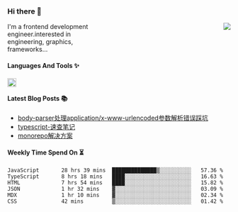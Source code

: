 <!--
**zhaohuanyuu/zhaohuanyuu** is a ✨ _special_ ✨ repository because its `README.md` (this file) appears on your GitHub profile.
-->

### Hi there 👋

<picture>
  <source media="(prefers-color-scheme: dark)" srcset="https://github-readme-stats.vercel.app/api?username=zhaohuanyuu&count_private=true&show_icons=true&theme=city_lights&hide_title=true">
  <img align="right" src="https://github-readme-stats.vercel.app/api?username=zhaohuanyuu&count_private=true&show_icons=true&hide_title=true">
</picture>

<p align="left" style="width:40%">I'm a frontend development engineer.interested in engineering, graphics, frameworks...</p>

#### Languages And Tools ✨

<img align="left" height="20" src="https://skillicons.dev/icons?i=js,ts,nodejs,react,vue,gatsby,materialui,graphql,nestjs,electron,flutter" />

</br>

#### Latest Blog Posts 📚
<!-- BLOG-POST-LIST:START -->
- [body-parser处理application/x-www-urlencoded参数解析错误踩坑](https://zhy.gatsbyjs.io/blog/body-parser)
- [typescript-速查笔记](https://zhy.gatsbyjs.io/blog/ts-note)
- [monorepo解决方案](https://zhy.gatsbyjs.io/blog/monorepos)
<!-- BLOG-POST-LIST:END -->

#### Weekly Time Spend On ⏳
<!--START_SECTION:waka-->

```text
JavaScript       28 hrs 39 mins  ██████████████▒░░░░░░░░░░   57.36 %
TypeScript       8 hrs 18 mins   ████░░░░░░░░░░░░░░░░░░░░░   16.63 %
HTML             7 hrs 54 mins   ████░░░░░░░░░░░░░░░░░░░░░   15.82 %
JSON             1 hr 32 mins    ▓░░░░░░░░░░░░░░░░░░░░░░░░   03.09 %
MDX              1 hr 10 mins    ▓░░░░░░░░░░░░░░░░░░░░░░░░   02.34 %
CSS              42 mins         ▒░░░░░░░░░░░░░░░░░░░░░░░░   01.42 %
```

<!--END_SECTION:waka-->
